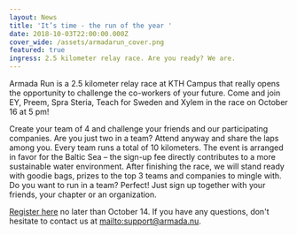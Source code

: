 ```yaml
---
layout: News
title: 'It’s time - the run of the year '
date: 2018-10-03T22:00:00.000Z
cover_wide: /assets/armadarun_cover.png
featured: true
ingress: 2.5 kilometer relay race. Are you ready? We are.
---
```

Armada Run is a 2.5 kilometer relay race at KTH Campus that really opens the opportunity to challenge the co-workers of your future. Come and join EY, Preem, Spra Steria, Teach for Sweden and Xylem in the race on October 16 at 5 pm!

Create your team of 4 and challenge your friends and our participating companies. Are you just two in a team? Attend anyway and share the laps among you. Every team runs a total of 10 kilometers. The event is arranged in favor for the Baltic Sea – the sign-up fee directly contributes to a more sustainable water environment. After finishing the race, we will stand ready with goodie bags, prizes to the top 3 teams and companies to mingle with. Do you want to run in a team? Perfect! Just sign up together with your friends, your chapter or an organization.

[Register here](https://ais.armada.nu/fairs/2018/events/1/signup) no later than October 14. If you have any questions, don't hesitate to contact us at <mailto:support@armada.nu>.
